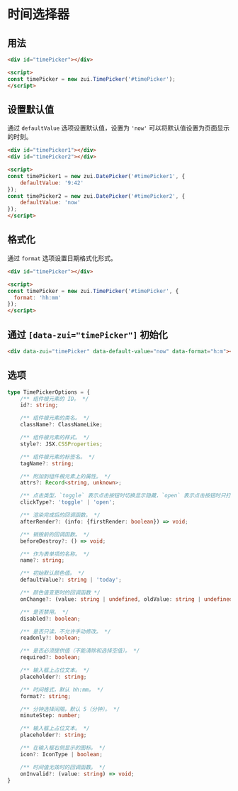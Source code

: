 # 时间选择器

## 用法

<Example>
  <div data-zui="timePicker"></div>
</Example>

```html
<div id="timePicker"></div>

<script>
const timePicker = new zui.TimePicker('#timePicker');
</script>
```

## 设置默认值

通过 `defaultValue` 选项设置默认值，设置为 `'now'` 可以将默认值设置为页面显示的时刻。

<Example className="row gap-3">
  <div data-zui="timePicker" data-default-value="9:42"></div>
  <div data-zui="timePicker" data-default-value="now"></div>
</Example>

```html
<div id="timePicker1"></div>
<div id="timePicker2"></div>

<script>
const timePicker1 = new zui.DatePicker('#timePicker1', {
    defaultValue: '9:42'
});
const timePicker2 = new zui.DatePicker('#timePicker2', {
    defaultValue: 'now'
});
</script>
```

## 格式化

通过 `format` 选项设置日期格式化形式。

<Example>
  <div data-zui="timePicker" data-format="hh:mm"></div>
</Example>

```html
<div id="timePicker"></div>

<script>
const timePicker = new zui.TimePicker('#timePicker', {
  format: 'hh:mm'
});
</script>
```

## 通过 `[data-zui="timePicker"]` 初始化

<Example>
  <div data-zui="timePicker" data-default-value="now" data-format="h:m"></div>
</Example>

```html
<div data-zui="timePicker" data-default-value="now" data-format="h:m"></div>
```

## 选项

```ts
type TimePickerOptions = {
    /** 组件根元素的 ID。 */
    id?: string;

    /** 组件根元素的类名。 */
    className?: ClassNameLike;

    /** 组件根元素的样式。 */
    style?: JSX.CSSProperties;

    /** 组件根元素的标签名。 */
    tagName?: string;

    /** 附加到组件根元素上的属性。 */
    attrs?: Record<string, unknown>;

    /** 点击类型，`toggle` 表示点击按钮时切换显示隐藏，`open` 表示点击按钮时只打开。 */
    clickType?: 'toggle' | 'open';

    /** 渲染完成后的回调函数。 */
    afterRender?: (info: {firstRender: boolean}) => void;

    /** 销毁前的回调函数。 */
    beforeDestroy?: () => void;

    /** 作为表单项的名称。 */
    name?: string;

    /** 初始默认颜色值。 */
    defaultValue?: string | 'today';

    /** 颜色值变更时的回调函数 */
    onChange?: (value: string | undefined, oldValue: string | undefined) => void;

    /** 是否禁用。 */
    disabled?: boolean;

    /** 是否只读，不允许手动修改。 */
    readonly?: boolean;

    /** 是否必须提供值（不能清除和选择空值）。 */
    required?: boolean;

    /** 输入框上占位文本。 */
    placeholder?: string;

    /** 时间格式，默认 hh:mm。 */
    format?: string;

    /** 分钟选择间隔，默认 5（分钟）。 */
    minuteStep: number;

    /** 输入框上占位文本。 */
    placeholder?: string;

    /** 在输入框右侧显示的图标。 */
    icon?: IconType | boolean;

    /** 时间值无效时的回调函数。 */
    onInvalid?: (value: string) => void;
}
```

